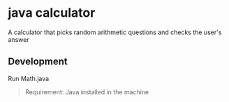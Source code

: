 # java calculator
A calculator that picks random arithmetic questions and checks the user's answer

## Development

Run Math.java

> Requirement: Java installed in the machine
